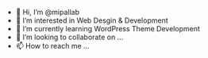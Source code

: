 - 👋 Hi, I’m @mipallab
- 👀 I’m interested in Web Desgin & Development
- 🌱 I’m currently learning WordPress Theme Development
- 💞️ I’m looking to collaborate on ...
- 📫 How to reach me ...

<!---
mipallab/mipallab is a ✨ special ✨ repository because its `README.md` (this file) appears on your GitHub profile.
You can click the Preview link to take a look at your changes.
--->
